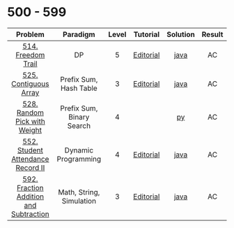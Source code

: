 # 500 - 599

|                                                  Problem                                                   |         Paradigm          | Level |                                        Tutorial                                         |                       Solution                       | Result |
| :--------------------------------------------------------------------------------------------------------: | :-----------------------: | :---: | :-------------------------------------------------------------------------------------: | :--------------------------------------------------: | :----: |
|                     [514. Freedom Trail](https://leetcode.com/problems/freedom-trail/)                     |            DP             |   5   |           [Editorial](https://leetcode.com/problems/freedom-trail/editorial/)           |           [java](./514_Freedom_Trail.java)           |   AC   |
|                  [525. Contiguous Array](https://leetcode.com/problems/contiguous-array/)                  |  Prefix Sum, Hash Table   |   3   |         [Editorial](https://leetcode.com/problems/contiguous-array/editorial/)          |         [java](./525_Contiguous_Array.java)          |   AC   |
|           [528. Random Pick with Weight](https://leetcode.com/problems/random-pick-with-weight/)           | Prefix Sum, Binary Search |   4   |                                                                                         |        [py](./528_Random_Pick_with_Weight.py)        |   AC   |
|      [552. Student Attendance Record II](https://leetcode.com/problems/student-attendance-record-ii/)      |    Dynamic Programming    |   4   |   [Editorial](https://leetcode.com/problems/student-attendance-record-ii/editorial/)    |   [java](./552_Student_Attendance_Record_II.java)    |   AC   |
| [592. Fraction Addition and Subtraction](https://leetcode.com/problems/fraction-addition-and-subtraction/) | Math, String, Simulation  |   3   | [Editorial](https://leetcode.com/problems/fraction-addition-and-subtraction/editorial/) | [java](./592_Fraction_Addition_and_Subtraction.java) |   AC   |
